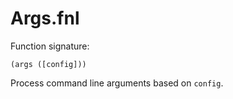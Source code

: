 # Args.fnl

Function signature:

```
(args ([config]))
```

Process command line arguments based on `config`. 



<!-- Generated with Fenneldoc v0.1.8
     https://gitlab.com/andreyorst/fenneldoc -->
